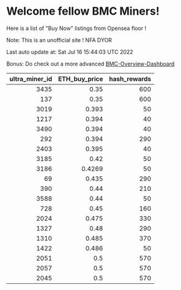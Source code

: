 # Welcome fellow BMC Miners!
Here is a list of "Buy Now" listings from Opensea floor !

Note: This is an unofficial site ! NFA DYOR

Last auto update at: Sat Jul 16 15:44:03 UTC 2022

Bonus: Do check out a more advanced [BMC-Overview-Dashboard](https://dune.com/defifunk/BMC-Overview-Dashboard)


|   ultra_miner_id |   ETH_buy_price |   hash_rewards |
|-----------------:|----------------:|---------------:|
|             3435 |          0.35   |            600 |
|              137 |          0.35   |            600 |
|             3019 |          0.393  |             50 |
|             1217 |          0.394  |             40 |
|             3490 |          0.394  |             40 |
|              292 |          0.394  |            290 |
|             2403 |          0.395  |             40 |
|             3185 |          0.42   |             50 |
|             3186 |          0.4269 |             50 |
|               69 |          0.435  |            290 |
|              390 |          0.44   |            210 |
|             3588 |          0.44   |             50 |
|              728 |          0.45   |            160 |
|             2024 |          0.475  |            330 |
|             1327 |          0.48   |            290 |
|             1310 |          0.485  |            370 |
|             1422 |          0.486  |             50 |
|             2051 |          0.5    |            570 |
|             2057 |          0.5    |            570 |
|             2045 |          0.5    |            570 |